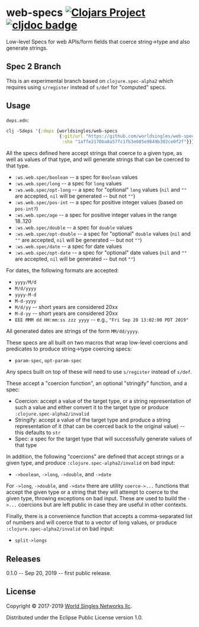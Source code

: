 # web-specs [![Clojars Project](http://clojars.org/worldsingles/web-specs/latest-version.svg)](http://clojars.org/worldsingles/web-specs) [![cljdoc badge](https://cljdoc.org/badge/worldsingles/web-specs)](https://cljdoc.org/d/worldsingles/web-specs/CURRENT)

Low-level Specs for web APIs/form fields that coerce string->type and also generate strings.

## Spec 2 Branch

This is an experimental branch based on `clojure.spec-alpha2` which requires
using `s/register` instead of `s/def` for "computed" specs.

## Usage

`deps.edn`:

``` clojure
clj -Sdeps '{:deps {worldsingles/web-specs
                    {:git/url "https://github.com/worldsingles/web-specs"
                     :sha "1affe2170ba8a57fc1fb3e085e9849b302ce0f2f"}}}'
```

All the specs defined here accept strings that coerce to a given type, as well as values of that type, and will generate strings that can be coerced to that type.

* `:ws.web.spec/boolean` -- a spec for `Boolean` values
* `:ws.web.spec/long` -- a spec for `long` values
* `:ws.web.spec/opt-long` -- a spec for "optional" `long` values (`nil` and `""` are accepted, `nil` will be generated -- but not `""`)
* `:ws.web.spec/pos-int` -- a spec for positive integer values (based on `pos-int?`)
* `:ws.web.spec/age` -- a spec for positive integer values in the range 18..120
* `:ws.web.spec/double` -- a spec for `double` values
* `:ws.web.spec/opt-double` -- a spec for "optional" `double` values (`nil` and `""` are accepted, `nil` will be generated -- but not `""`)
* `:ws.web.spec/date` -- a spec for date values
* `:ws.web.spec/opt-date` -- a spec for "optional" date values (`nil` and `""` are accepted, `nil` will be generated -- but not `""`)

For dates, the following formats are accepted:
* `yyyy/M/d`
* `M/d/yyyy`
* `yyyy-M-d`
* `M-d-yyyy`
* `M/d/yy` -- short years are considered 20xx
* `M-d-yy` -- short years are considered 20xx
* `EEE MMM dd HH:mm:ss zzz yyyy` -- e.g., `"Fri Sep 20 13:02:00 PDT 2019"`

All generated dates are strings of the form `MM/dd/yyyy`.

These specs are all built on two macros that wrap low-level coercions and predicates to produce string->type coercing specs:
* `param-spec`, `opt-param-spec`

Any specs built on top of these will need to use `s/register` instead of `s/def`.

These accept a "coercion function", an optional "stringify" function, and a spec:
* Coercion: accept a value of the target type, or a string representation of such a value and either convert it to the target type or produce `:clojure.spec-alpha2/invalid`
* Stringify: accept a value of the target type and produce a string representation of it (that can be coerced back to the original value) -- this defaults to `str`
* Spec: a spec for the target type that will successfully generate values of that type

In addition, the following "coercions" are defined that accept strings or a given type, and produce `:clojure.spec-alpha2/invalid` on bad input:
* `->boolean`, `->long`, `->double`, and `->date`

For `->long`, `->double`, and `->date` there are utility `coerce->...` functions that accept the given type or a string that they will attempt to coerce to the given type, throwing exceptions on bad input. These are used to build the `->...` coercions but are left public in case they are useful in other contexts.

Finally, there is a convenience function that accepts a comma-separated list of numbers and will coerce that to a vector of long values, or produce `:clojure.spec-alpha2/invalid` on bad input:
* `split->longs`

## Releases

0.1.0 -- Sep 20, 2019 -- first public release.

## License

Copyright © 2017-2019 [World Singles Networks llc](https://worldsinglesnetworks.com/).

Distributed under the Eclipse Public License version 1.0.
